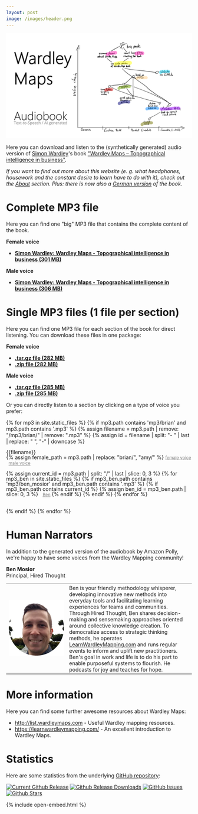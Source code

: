 ```yaml
---
layout: post
image: /images/header.png
---
```



![A Wardley Map sketch that characterizes the main ideas about this audiobook version of Simon Wardley's book.](images/header.png)

Here you can download and listen to the (synthetically generated) audio version of [Simon Wardley](https://twitter.com/swardley)'s book ["Wardley Maps &ndash; Topographical intelligence in business"](https://medium.com/wardleymaps).

_If you want to find out more about this website (e. g. what headphones, housework and the constant desire to learn have to do with it), check out the [About](./about/) section. Plus: there is now also a [German version](https://feststelltaste.github.io/wardley-maps-hoerbuch/) of the book._

# Complete MP3 file

Here you can find one "big" MP3 file that contains the complete content of the book. 

**Female voice**  

* <b><a href="https://github.com/feststelltaste/wardley-maps-audiobook/releases/download/v1.1/Simon_Wardley_-_Wardley_Maps_-_Topographical_intelligence_in_business_v1.0-female.mp3">Simon Wardley: Wardley Maps - Topographical intelligence in business (301 MB)</a></b>

**Male voice** 

* <b><a href="https://github.com/feststelltaste/wardley-maps-audiobook/releases/download/v1.0/Simon_Wardley_-_Wardley_Maps_-_Topographical_intelligence_in_business_v1.0.mp3">Simon Wardley: Wardley Maps - Topographical intelligence in business (306 MB)</a></b>


# Single MP3 files (1 file per section)

Here you can find one MP3 file for each section of the book for direct listening. You can download these files in one package:

**Female voice**  
* [**.tar.gz file (282 MB)**](https://github.com/feststelltaste/wardley-maps-audiobook/releases/download/v0.1-female/wardley-maps-audiobook-v0.1-female.tar.gz)
* [**.zip file (282 MB)**](https://github.com/feststelltaste/wardley-maps-audiobook/releases/download/v0.1-female/wardley-maps-audiobook-v0.1-female.zip)

**Male voice**  
* [**.tar.gz file (285 MB)**](https://github.com/feststelltaste/wardley-maps-audiobook/releases/download/v1.0/wardley-maps-audiobook-v1.0.tar.gz)
* [**.zip file (285 MB)**](https://github.com/feststelltaste/wardley-maps-audiobook/releases/download/v1.0/wardley-maps-audiobook-v1.0.zip)

Or you can directly listen to a section by clicking on a type of voice you prefer:


{% for mp3 in site.static_files %}
{% if mp3.path contains 'mp3/brian' and mp3.path contains '.mp3' %}
{% assign filename = mp3.path | remove: "/mp3/brian/" | remove: ".mp3" %}
{% assign id = filename | split: "- " | last | replace: " ", "-" | downcase %}
<div style="padding-bottom: 15px; line-height: 100%;">
{{filename}}<br/>
{% assign female_path = mp3.path | replace: "brian/", "amy/" %}
<small>
<a style="color:grey" href="{{ site.baseurl }}{{ female_path | escape }}">female voice</a>
&nbsp;
<a style="color:grey" href="{{ site.baseurl }}{{ mp3.path | escape }}">male voice</a></small>

{% assign current_id = mp3.path | split: "/" | last | slice: 0, 3 %}
{% for mp3_ben in site.static_files %}
{% if mp3_ben.path contains 'mp3/ben_mosior' and mp3_ben.path contains '.mp3' %}
{% if mp3_ben.path contains current_id  %}
{% assign ben_id = mp3_ben.path | slice: 0, 3 %}
&nbsp;
<small>
<a style="color:grey" href="{{ site.baseurl }}{{ mp3_ben.path | escape }}">Ben</a>
</small>
{% endif %}
{% endif %}
{% endfor %}
</div>
{% endif %}
{% endfor %}

# Human Narrators
In addition to the generated version of the audiobook by Amazon Polly, we're happy to have some voices from the Wardley Mapping community!


**Ben Mosior**  
Principal, Hired Thought <a href="https://twitter.com/HiredThought"><i class="fa fa-twitter"></i></a>

<table style="border:none;">
 <tr>
  <td style="border:none;" width="150px"><img src="mp3/ben_mosior/avatar.png" width="150" height="150"></td>
  <td style="border:none;" >
  Ben is your friendly methodology whisperer, developing innovative new methods into everyday tools and facilitating learning experiences for teams and communities. Through Hired Thought, Ben shares decision-making and sensemaking approaches oriented around collective knowledge creation. To democratize access to strategic thinking methods, he operates <a href="https://learnwardleymapping.com/">LearnWardleyMapping.com</a> and runs regular events to inform and uplift new practitioners. Ben's goal in work and life is to do his part to enable purposeful systems to flourish. He podcasts for joy and teaches for hope.
  </td>
 </tr>
</table>

# More information

Here you can find some further awesome resources about Wardley Maps:
- <http://list.wardleymaps.com> - Useful Wardley mapping resources.
- <https://learnwardleymapping.com/> - An excellent introduction to Wardley Maps.

# Statistics
Here are some statistics from the underlying [GitHub repository](https://github.com/feststelltaste/wardley-maps-audiobook/):

[![Current Github Release](https://img.shields.io/github/v/release/feststelltaste/wardley-maps-audiobook)](https://github.com/feststelltaste/wardley-maps-audiobook/releases)
[![Github Release Downloads](https://img.shields.io/github/downloads/feststelltaste/wardley-maps-audiobook/total?label=downloads%20%28since%20Feb%2011%2C%202021%29)](https://tooomm.github.io/github-release-stats/?username=feststelltaste&repository=wardley-maps-audiobook)
[![GitHub Issues](https://img.shields.io/github/issues-raw/feststelltaste/wardley-maps-audiobook)](https://github.com/feststelltaste/wardley-maps-audiobook/issues)
[![Github Stars](https://img.shields.io/github/stars/feststelltaste/wardley-maps-audiobook?style=social)](https://github.com/feststelltaste/wardley-maps-audiobook/stargazers)

{% include open-embed.html %}
